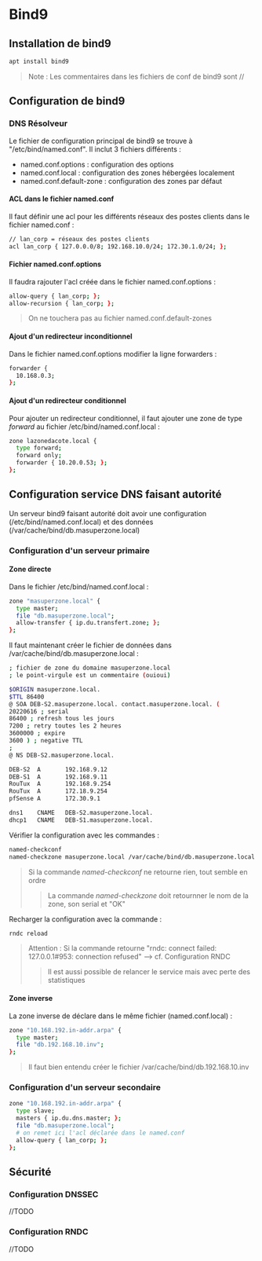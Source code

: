# Bind9
## Installation de bind9

```bash
apt install bind9
```

> Note : Les commentaires dans les fichiers de conf de bind9 sont //

## Configuration de bind9

### DNS Résolveur

Le fichier de configuration principal de bind9 se trouve à "/etc/bind/named.conf". Il inclut 3 fichiers différents :
- named.conf.options : configuration des options
- named.conf.local : configuration des zones hébergées localement
- named.conf.default-zone : configuration des zones par défaut

#### ACL dans le fichier named.conf

Il faut définir une acl pour les différents réseaux des postes clients dans le fichier named.conf :

```bash 
// lan_corp = réseaux des postes clients
acl lan_corp { 127.0.0.0/8; 192.168.10.0/24; 172.30.1.0/24; };
```

#### Fichier named.conf.options

Il faudra rajouter l'acl créée dans le fichier named.conf.options :

```bash
allow-query { lan_corp; };
allow-recursion { lan_corp; };
```

> On ne touchera pas au fichier named.conf.default-zones

#### Ajout d'un redirecteur inconditionnel

Dans le fichier named.conf.options modifier la ligne forwarders :

```bash
forwarder {
  10.168.0.3;
};
```

#### Ajout d'un redirecteur conditionnel

Pour ajouter un redirecteur conditionnel, il faut ajouter une zone de type *forward* au fichier /etc/bind/named.conf.local :

```bash
zone lazonedacote.local {
  type forward;
  forward only;
  forwarder { 10.20.0.53; };
};
```

## Configuration service DNS faisant autorité

Un serveur bind9 faisant autorité doit avoir une configuration (/etc/bind/named.conf.local) et des données (/var/cache/bind/db.masuperzone.local)

### Configuration d'un serveur primaire

#### Zone directe 

Dans le fichier /etc/bind/named.conf.local : 

```bash
zone "masuperzone.local" {
  type master;
  file "db.masuperzone.local";
  allow-transfer { ip.du.transfert.zone; };
};
```
Il faut maintenant créer le fichier de données dans /var/cache/bind/db.masuperzone.local :

```bash
; fichier de zone du domaine masuperzone.local
; le point-virgule est un commentaire (ouioui)

$ORIGIN masuperzone.local.
$TTL 86400
@ SOA DEB-S2.masuperzone.local. contact.masuperzone.local. (
20220616 ; serial
86400 ; refresh tous les jours
7200 ; retry toutes les 2 heures
3600000 ; expire
3600 ) ; negative TTL
;
@ NS DEB-S2.masuperzone.local.

DEB-S2  A       192.168.9.12
DEB-S1  A       192.168.9.11
RouTux  A       192.168.9.254
RouTux  A       172.18.9.254
pfSense A       172.30.9.1

dns1    CNAME   DEB-S2.masuperzone.local.
dhcp1   CNAME   DEB-S1.masuperzone.local.

```

Vérifier la configuration avec les commandes : 

```bash
named-checkconf
named-checkzone masuperzone.local /var/cache/bind/db.masuperzone.local
```
> Si la commande *named-checkconf* ne retourne rien, tout semble en ordre
> > La commande *named-checkzone* doit retournner le nom de la zone, son serial et "OK"

Recharger la configuration avec la commande :

```bash
rndc reload
```
> Attention : Si la commande retourne "rndc: connect failed: 127.0.0.1#953: connection refused" --> cf. Configuration RNDC
> > Il est aussi possible de relancer le service mais avec perte des statistiques

#### Zone inverse

La zone inverse de déclare dans le même fichier (named.conf.local) :

```bash
zone "10.168.192.in-addr.arpa" {
  type master;
  file "db.192.168.10.inv";
};
```
> Il faut bien entendu créer le fichier /var/cache/bind/db.192.168.10.inv

### Configuration d'un serveur secondaire

```bash
zone "10.168.192.in-addr.arpa" {
  type slave;
  masters { ip.du.dns.master; };
  file "db.masuperzone.local";
  # on remet ici l'acl déclarée dans le named.conf
  allow-query { lan_corp; }; 
};
```

## Sécurité

### Configuration DNSSEC

//TODO


### Configuration RNDC

//TODO

